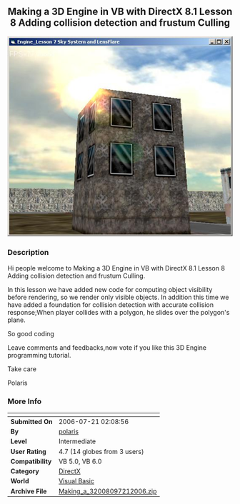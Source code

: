 ﻿<div align="center">

## Making a 3D Engine in VB with DirectX 8\.1 Lesson 8 Adding collision detection and frustum Culling

<img src="PIC200672122732355.JPG">
</div>

### Description

Hi people welcome to Making a 3D Engine in VB with DirectX 8.1 Lesson 8 Adding collision detection and frustum Culling.

In this lesson we have added new code for computing object visibility before rendering, so we render only visible objects. In addition this time we have added a foundation for collision detection with accurate collision response;When player collides with a polygon, he slides over the polygon's plane.

So good coding

Leave comments and feedbacks,now vote if you like this 3D Engine programming tutorial.

Take care

Polaris
 
### More Info
 


<span>             |<span>
---                |---
**Submitted On**   |2006-07-21 02:08:56
**By**             |[polaris](https://github.com/Planet-Source-Code/PSCIndex/blob/master/ByAuthor/polaris.md)
**Level**          |Intermediate
**User Rating**    |4.7 (14 globes from 3 users)
**Compatibility**  |VB 5\.0, VB 6\.0
**Category**       |[DirectX](https://github.com/Planet-Source-Code/PSCIndex/blob/master/ByCategory/directx__1-44.md)
**World**          |[Visual Basic](https://github.com/Planet-Source-Code/PSCIndex/blob/master/ByWorld/visual-basic.md)
**Archive File**   |[Making\_a\_32008097212006\.zip](https://github.com/Planet-Source-Code/polaris-making-a-3d-engine-in-vb-with-directx-8-1-lesson-8-adding-collision-detection-and-__1-66040/archive/master.zip)








